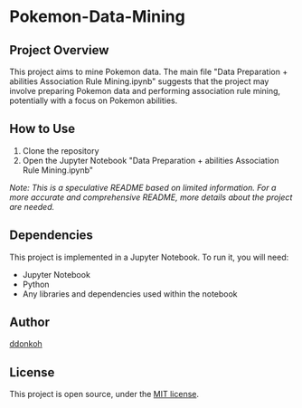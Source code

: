 # Pokemon-Data-Mining

## Project Overview
This project aims to mine Pokemon data. The main file "Data Preparation + abilities Association Rule Mining.ipynb" suggests that the project may involve preparing Pokemon data and performing association rule mining, potentially with a focus on Pokemon abilities.

## How to Use
1. Clone the repository
2. Open the Jupyter Notebook "Data Preparation + abilities Association Rule Mining.ipynb"

*Note: This is a speculative README based on limited information. For a more accurate and comprehensive README, more details about the project are needed.*

## Dependencies
This project is implemented in a Jupyter Notebook. To run it, you will need:
- Jupyter Notebook
- Python
- Any libraries and dependencies used within the notebook

## Author
[ddonkoh](https://github.com/ddonkoh)

## License
This project is open source, under the [MIT license](https://opensource.org/licenses/MIT).
